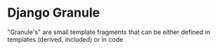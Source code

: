 Django Granule
==============

"Granule's" are small template fragments that can be either defined in
templates (derived, included) or in code
